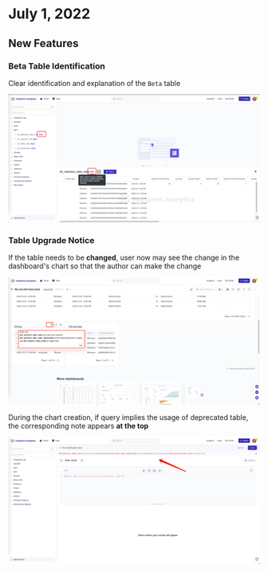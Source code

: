 # July 1, 2022

## New Features

### Beta Table Identification

Clear identification and explanation of the `Beta` table

![](<../../.gitbook/assets/image (37).png>)

### **Table Upgrade Notice**

If the table needs to be **changed**, user now may see the change in the dashboard's chart so that the author can make the change

![](<../../.gitbook/assets/image (5) (1) (1).png>)

During the chart creation, if query implies the usage of deprecated table, the corresponding note appears **at the top**

![](<../../.gitbook/assets/image (19).png>)
